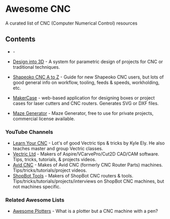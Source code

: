 # Awesome CNC
A curated list of CNC (Computer Numerical Control) resources

## Contents
- []() -

- [Design into 3D](https://willadams.gitbook.io/design-into-3d/) - A system for parametric design of projects for CNC or traditional techniques.
- [Shapeoko CNC A to Z](https://shapeokoenthusiasts.gitbook.io/shapeoko-cnc-a-to-z/) - Guide for new Shapeoko CNC users, but lots of good general info on workflow, tooling, feeds & speeds, workholding, etc.
- [MakerCase](https://www.makercase.com/) - web-based application for designing boxes or project cases for laser cutters and CNC routers. Generates SVG or DXF files.
- [Maze Generator](https://www.mazegenerator.net/) - Maze Generator, free to use for private projects, commercial license available.

### YouTube Channels
- [Learn Your CNC](https://www.youtube.com/@LearnYourCNC) - Lot's of good Vectric tips & tricks by Kyle Ely. He also teaches master and group Vectric classes.
- [Vectric Ltd](https://www.youtube.com/@vectric) - Makers of Aspire/VCarvePro/Cut2D CAD/CAM software. Tips, tricks, tutorials, & projects videos.
- [Avid CNC](https://www.youtube.com/@AvidCNC) - Makes of Avid CNC (formerly CNC Router Parts) machines. Tips/tricks/tutorials/project videos.
- [ShopBot Tools](https://www.youtube.com/@shopbottools) - Makers of ShopBot CNC routers & tools. Tips/tricks/tutorials/projects/interviews on ShopBot CNC machines, but not machines specific.

### Related Awesome Lists
- [Awesome Plotters](https://github.com/beardicus/awesome-plotters) - What is a plotter but a CNC machine with a pen?

